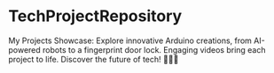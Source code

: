 # TechProjectRepository
My Projects Showcase: Explore innovative Arduino creations, from AI-powered robots to a fingerprint door lock. Engaging videos bring each project to life. Discover the future of tech! 🚀🤖🔧
